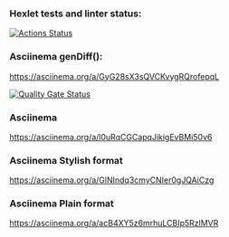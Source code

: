 ### Hexlet tests and linter status:
[![Actions Status](https://github.com/Jackson-JS88/frontend-project-46/actions/workflows/hexlet-check.yml/badge.svg)](https://github.com/Jackson-JS88/frontend-project-46/actions)

### Asciinema  genDiff():
https://asciinema.org/a/GyG28sX3sQVCKvygRQrofepqL

[![Quality Gate Status](https://sonarcloud.io/api/project_badges/measure?project=Jackson-JS88_frontend-project-46&metric=alert_status)](https://sonarcloud.io/summary/new_code?id=Jackson-JS88_frontend-project-46)

### Asciinema
https://asciinema.org/a/l0uRqCGCapqJikigEvBMi50v6

### Asciinema Stylish format
https://asciinema.org/a/GlNIndq3cmyCNIer0gJQAiCzg

### Asciinema Plain format
https://asciinema.org/a/acB4XY5z6mrhuLCBIp5RzlMVR